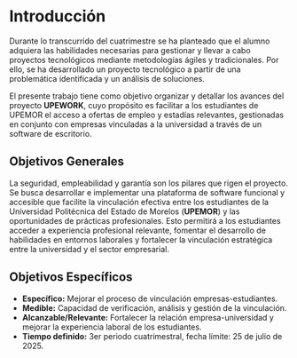 # Introducción

Durante lo transcurrido del cuatrimestre se ha planteado que el alumno adquiera las habilidades necesarias para gestionar y llevar a cabo proyectos tecnológicos mediante metodologías ágiles y tradicionales. Por ello, se ha desarrollado un proyecto tecnológico a partir de una problemática identificada y un análisis de soluciones.

El presente trabajo tiene como objetivo organizar y detallar los avances del proyecto **UPEWORK**, cuyo propósito es facilitar a los estudiantes de UPEMOR el acceso a ofertas de empleo y estadías relevantes, gestionadas en conjunto con empresas vinculadas a la universidad a través de un software de escritorio.

## Objetivos Generales

La seguridad, empleabilidad y garantía son los pilares que rigen el proyecto. Se busca desarrollar e implementar una plataforma de software funcional y accesible que facilite la vinculación efectiva entre los estudiantes de la Universidad Politécnica del Estado de Morelos (**UPEMOR**) y las oportunidades de prácticas profesionales. Esto permitirá a los estudiantes acceder a experiencia profesional relevante, fomentar el desarrollo de habilidades en entornos laborales y fortalecer la vinculación estratégica entre la universidad y el sector empresarial.

## Objetivos Específicos

- **Específico:** Mejorar el proceso de vinculación empresas-estudiantes.
- **Medible:** Capacidad de verificación, análisis y gestión de la vinculación.
- **Alcanzable/Relevante:** Fortalecer la relación empresa-universidad y mejorar la experiencia laboral de los estudiantes.
- **Tiempo definido:** 3er periodo cuatrimestral, fecha límite: 25 de julio de 2025.